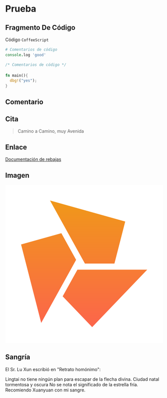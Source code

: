 [Comentarios globales de rebajas]:#

# Prueba

## Fragmento De Código

Código `CoffeeScript`

```coffee
# Comentarios de código
console.log 'good'


```

```rust
/* Comentarios de código */

fn main(){
  dbg!("yes");
}
```

## Comentario

<!-- HTML 注释 --> 

<!-- 多行注释 --> 

## Cita

> Camino a Camino, muy Avenida

## Enlace

[Documentación de rebajas](https://github.com/xxai-art/xxai-art-md)

## Imagen

![Identidad de marca xxAI.Art](https://raw.githubusercontent.com/xxai-art/web/main/file/svg/logo.svg)

## Sangría

El Sr. Lu Xun escribió en "Retrato homónimo":

  Lingtai no tiene ningún plan para escapar de la flecha divina.
  Ciudad natal tormentosa y oscura
  No se nota el significado de la estrella fría.
  Recomiendo Xuanyuan con mi sangre.
